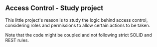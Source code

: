 ## Access Control - Study project

This little project's reason is to study the logic behind access control, considering roles and permissions to allow certain actions to be taken.

Note that the code might be coupled and not following strict SOLID and REST rules.
